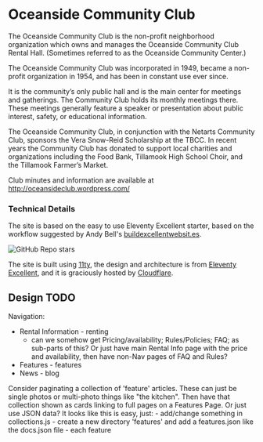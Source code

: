 # Oceanside Community Club

The Oceanside Community Club is the non-profit neighborhood organization which owns and manages the Oceanside Community Club Rental Hall. (Sometimes referred to as the Oceanside Community Center.)

The Oceanside Community Club was incorporated in 1949, became a non-profit organization in 1954, and has been in constant use ever since.

It is the community’s only public hall and is the main center for meetings and gatherings. The Community Club holds its monthly meetings there. These meetings generally feature a speaker or presentation about public interest, safety, or educational information.

The Oceanside Community Club, in conjunction with the Netarts Community Club, sponsors the Vera Snow-Reid Scholarship at the TBCC. In recent years the Community Club has donated to support local charities and organizations including the Food Bank, Tillamook High School Choir, and the Tillamook Farmer’s Market.

Club minutes and information are available at http://oceansideclub.wordpress.com/


### Technical Details

The site is based on the easy to use Eleventy Excellent starter, based on the workflow suggested by Andy Bell's [buildexcellentwebsit.es](https://buildexcellentwebsit.es/).

![GitHub Repo stars](https://img.shields.io/github/stars/madrilene/eleventy-excellent?style=flat-square&logo=github&logoColor=white&label=GitHub%20stars)

The site is built using [11ty](https://www.11ty.dev/), the design and architecture is from [Eleventy Excellent](https://eleventy-excellent.netlify.app/), and it is graciously hosted by [Cloudflare](https://cloudflare.com).

## Design TODO

Navigation:
- Rental Information - renting
  - can we somehow get Pricing/availability; Rules/Policies; FAQ; as sub-parts of this? Or just have main Rental Info page with the price and availability, then have non-Nav pages of FAQ and Rules?
- Features - features
- News - blog

Consider paginating a collection of 'feature' articles. These can just be single photos or multi-photo things like "the kitchen". Then have that collection shown as cards linking to full pages on a Features Page. Or just use JSON data?
  It looks like this is easy, just:
    - add/change something in collections.js
    - create a new directory 'features' and add a features.json like the docs.json file
    - each feature 


